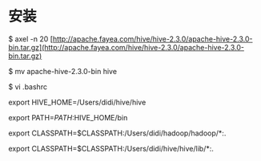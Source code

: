 # 安装

$  axel -n 20 [http://apache.fayea.com/hive/hive-2.3.0/apache-hive-2.3.0-bin.tar.gz](http://apache.fayea.com/hive/hive-2.3.0/apache-hive-2.3.0-bin.tar.gz)

$ mv apache-hive-2.3.0-bin hive

$ vi .bashrc

export HIVE\_HOME=/Users/didi/hive/hive

export PATH=$PATH:$HIVE\_HOME/bin

export CLASSPATH=$CLASSPATH:/Users/didi/hadoop/hadoop/\*:.

export CLASSPATH=$CLASSPATH:/Users/didi/hive/hive/lib/\*:.


